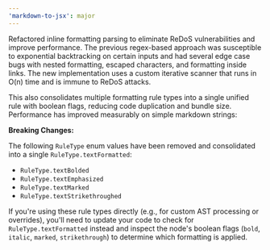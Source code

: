 ```yaml
---
'markdown-to-jsx': major
---
```


Refactored inline formatting parsing to eliminate ReDoS vulnerabilities and improve performance. The previous regex-based approach was susceptible to exponential backtracking on certain inputs and had several edge case bugs with nested formatting, escaped characters, and formatting inside links. The new implementation uses a custom iterative scanner that runs in O(n) time and is immune to ReDoS attacks.

This also consolidates multiple formatting rule types into a single unified rule with boolean flags, reducing code duplication and bundle size. Performance has improved measurably on simple markdown strings:

**Breaking Changes:**

The following `RuleType` enum values have been removed and consolidated into a single `RuleType.textFormatted`:

- `RuleType.textBolded`
- `RuleType.textEmphasized`
- `RuleType.textMarked`
- `RuleType.textStrikethroughed`

If you're using these rule types directly (e.g., for custom AST processing or overrides), you'll need to update your code to check for `RuleType.textFormatted` instead and inspect the node's boolean flags (`bold`, `italic`, `marked`, `strikethrough`) to determine which formatting is applied.
